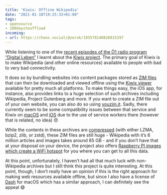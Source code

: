 ```yaml
---
title: 'Kiwix: Offline Wikipedia'
date: "2021-01-18T19:25:32+01:00"
tags:
- opensource
- 100daystooffload
incoming:
- url: https://chaos.social/@zerok/105578140826815297
---
```


While listening to one of the [recent episodes of the Ö1 radio program “Digital Leben”](https://oe1.orf.at/programm/20210114/624818/Kiwix-die-Wikipedia-als-Offline-Enzyklopaedie) I learnt about the [Kiwix project](https://www.kiwix.org/en/). The primary goal of Kiwix is to make Wikipedia (and other online resources) available to people with bad to very bad connectivity.

It does so by bundling websites into content packages stored as [ZIM files](https://openzim.org/) that can then be downloaded and viewed offline using the [Kiwix viewer](https://www.kiwix.org/en/download/) available for pretty much all platforms. To make things easy, the iOS app, for instance, also provides links to a huge selection of such archives including Wikipedia, Project Gutenberg and more. If you want to create a ZIM file out of your own website, you can also do so using [youzim.it](https://youzim.it). Sadly, there currently seem to be some compatibility issues between that service and Kiwix on [macOS](https://github.com/kiwix/apple/issues/290) and [iOS](https://github.com/kiwix/apple/issues/341) due to the use of service workers there (however that is related, no idea) 😞

While the contents in these archives are [compressed](https://github.com/openzim/libzim/blob/a4330a57bcd3da6249f2ddddc71f4e456dd21c93/src/cluster.cpp#L55) (with either LZMA, bzip2, zlib, or zstd), these ZIM files are still huge - Wikipedia with it’s 6 million articles and images takes around 85 GB - and if you don’t have that at your disposal on your device, the project also offers [Raspberry PI images which create a WiFi hotspot](https://www.kiwix.org/en/downloads/kiwix-hotspot/) for you where you can get to all this data.

At this point, unfortunately, I haven’t had all that much luck with non-Wikipedia archives but I still think this project is quite interesting. At this point, though, I don’t really have an opinion if this is the right approach for making web resources available offline, but since I also have a license of [Dash](https://kapeli.com/dash) for macOS which has a similar approach, I can definitely see the appeal 😅
